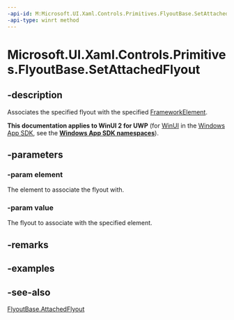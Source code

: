 ```yaml
---
-api-id: M:Microsoft.UI.Xaml.Controls.Primitives.FlyoutBase.SetAttachedFlyout(Microsoft.UI.Xaml.FrameworkElement,Microsoft.UI.Xaml.Controls.Primitives.FlyoutBase)
-api-type: winrt method
---
```


<!-- Method syntax
public void SetAttachedFlyout(Windows.UI.Xaml.FrameworkElement element, Windows.UI.Xaml.Controls.Primitives.FlyoutBase value)
-->

# Microsoft.UI.Xaml.Controls.Primitives.FlyoutBase.SetAttachedFlyout

## -description
Associates the specified flyout with the specified [FrameworkElement](../microsoft.ui.xaml/frameworkelement.md).

**This documentation applies to WinUI 2 for UWP** (for [WinUI](/windows/apps/winui/winui3/) in the [Windows App SDK](/windows/apps/windows-app-sdk/), see the **[Windows App SDK namespaces](/windows/windows-app-sdk/api/winrt/)**).

## -parameters
### -param element
The element to associate the flyout with.

### -param value
The flyout to associate with the specified element.

## -remarks

## -examples

## -see-also
[FlyoutBase.AttachedFlyout](/windows/winui/api/microsoft.ui.xaml.controls.primitives.flyoutbase#xaml-attached-properties)
